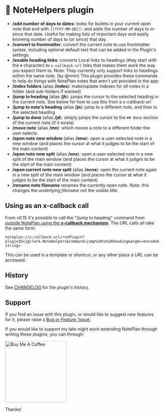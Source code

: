 # 📙 NoteHelpers plugin
- **/add number of days to dates**: looks for bullets in your current open note that end with `[[YYYY-MM-DD]]:` and adds the number of days to or since that date. Useful for making lists of important days and easily knowing number of days to (or since) that day.
- **/convert to frontmatter**: convert the current note to use frontmatter syntax, including optional default text that can be added in the Plugin's settings.
- **/enable heading links**: converts Local links to headings (they start with the `#` character) to `x-callback-url` links that makes them work the way you expect them to. Note: They currently only support links to headings within the same note.  (by @nmn)
This plugin provides these commands to help do things with NotePlan notes that aren't yet provided in the app:
- **/index folders** (alias **/index**): make/update indexes for all notes in a folder (and sub-folders if wanted)
- **/jump to heading** (alias **/jh**): jumps the cursor to the selected heading in the current note. See below for how to use this from a x-callback-url
- **/jump to note's heading** (alias **/jn**): jump to a different note, and then to the selected heading
- **/jump to done** (alias **/jd**): simply jumps the cursor to the `## Done` section of the current note (if it exists)
- **/move note** (alias **/mn**): which moves a note to a different folder the user selects
- **/open note new window** (alias **/onw**): open a user-selected note in a new window (and places the cursor at what it judges to be the start of the main content)
- **/open note new split** (alias **/ons**): open a user-selected note in a new split of the main window (and places the cursor at what it judges to be the start of the main content)
- **/open current note new split** (alias **/ocns**): open the current note again in a new split of the main window (and places the cursor at what it judges to be the start of the main content)
- **/rename note filename** renames the currently open note. Note: this changes the underlying _filename_ not the visible _title_.

## Using as an x-callback call
From v0.15 it's possible to call the "/jump to heading" command from [outside NotePlan using the **x-callback mechanism**](https://help.noteplan.co/article/49-x-callback-url-scheme#runplugin). The URL calls all take the same form:
```
noteplan://x-callback-url/runPlugin?pluginID=jgclark.NoteHelpers&command=jump%20to%20heading&arg0=<encoded string>
```

This can be used in a template or shortcut, or any other place a URL can be accessed.
<!-- Notes:
- the number and order of arguments you pass is important
- where an argument isn't valid, don't include it
- as with all x-callback URLs, all the arguments (including the command name) need to be URL encoded. For example, spaces need to be turned into '%20'.

| Command | x-callback start | arg0 | arg1 | arg2 |
|-----|-------------|-----|-----|-----|
| /quick add task to inbox | `noteplan://x-callback-url/runPlugin?pluginID=jgclark.QuickCapture&command=quick%20add%20task%20to%20inbox&` | text to add |  |  | 

-->

## History
See [CHANGELOG](CHANGELOG.md) for the plugin's history.

## Support
If you find an issue with this plugin, or would like to suggest new features for it, please raise a [Bug or Feature 'Issue'](https://github.com/NotePlan/plugins/issues).

If you would like to support my late-night work extending NotePlan through writing these plugins, you can through:

[<img width="200px" alt="Buy Me A Coffee" src="https://www.buymeacoffee.com/assets/img/guidelines/download-assets-sm-2.svg">](https://www.buymeacoffee.com/revjgc)

Thanks!
